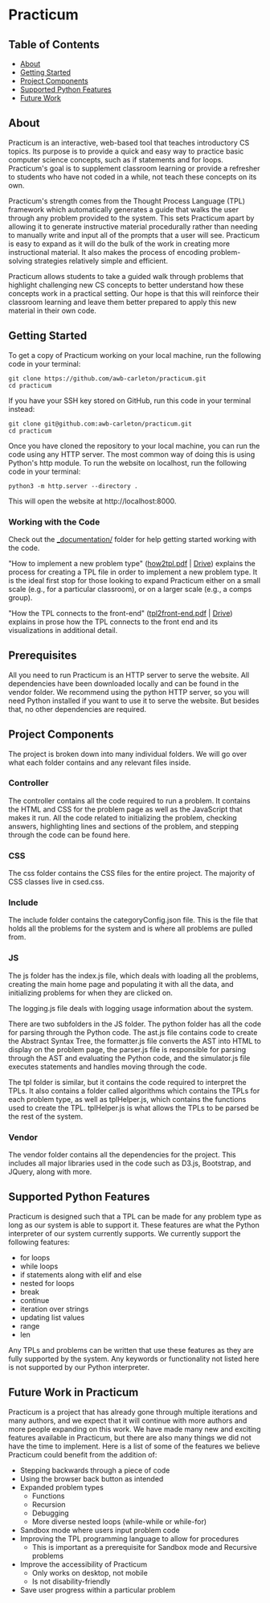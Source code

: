 # Practicum

## Table of Contents

- [About](#about)
- [Getting Started](#getting_started)
- [Project Components](#components)
- [Supported Python Features](#features)
- [Future Work](#future)

## About <a name = "about"></a>

Practicum is an interactive, web-based tool that teaches introductory CS topics. Its purpose is to provide a quick and easy way to practice basic computer science concepts, such as if statements and for loops. Practicum's goal is to supplement classroom learning or provide a refresher to students who have not coded in a while, not teach these concepts on its own. 

Practicum's strength comes from the Thought Process Language (TPL) framework which automatically generates a guide that walks the user through any problem provided to the system. This sets Practicum apart by allowing it to generate instructive material procedurally rather than needing to manually write and input all of the prompts that a user will see. Practicum is easy to expand as it will do the bulk of the work in creating more instructional material. It also makes the process of encoding problem-solving strategies relatively simple and efficient.

Practicum allows students to take a guided walk through problems that highlight challenging new CS concepts to better understand how these concepts work in a practical setting. Our hope is that this will reinforce their classroom learning and leave them better prepared to apply this new material in their own code.

## Getting Started <a name = "getting_started"></a>

To get a copy of Practicum working on your local machine, run the following code in your terminal:

```
git clone https://github.com/awb-carleton/practicum.git
cd practicum
```

If you have your SSH key stored on GitHub, run this code in your terminal instead:

```
git clone git@github.com:awb-carleton/practicum.git
cd practicum
```

Once you have cloned the repository to your local machine, you can run the code using any HTTP server. The most common way of doing this is using Python's http module. To run the website on localhost, run the following code in your terminal:

```
python3 -m http.server --directory .
```

This will open the website at http://localhost:8000.

### Working with the Code

Check out the [_documentation/](https://github.com/awb-carleton/practicum/tree/master/_documentation) folder for help getting started working with the code.

"How to implement a new problem type" ([how2tpl.pdf](https://github.com/awb-carleton/practicum/tree/master/_documentation/how2tpl.pdf) | [Drive](https://docs.google.com/document/d/1eg8Tox9nYs7trHIMKeAPPXxesR0sKyPjBCj5IUvd2pQ/edit?usp=sharing)) explains the process for creating a TPL file in order to implement a new problem type. It is the ideal first stop for those looking to expand Practicum either on a small scale (e.g., for a particular classroom), or on a larger scale (e.g., a comps group).

"How the TPL connects to the front-end" ([tpl2front-end.pdf](https://github.com/awb-carleton/practicum/tree/master/_documentation/tpl2front-end.pdf) | [Drive](https://docs.google.com/document/d/1egbUw6Iy0888BOBr29NdAMZ4O1p3XycoqHWDFYtrAd8/edit?usp=sharing)) explains in prose how the TPL connects to the front end and its visualizations in additional detail.

## Prerequisites

All you need to run Practicum is an HTTP server to serve the website. All dependencies have been downloaded locally and can be found in the vendor folder. We recommend using the python HTTP server, so you will need Python installed if you want to use it to serve the website. But besides that, no other dependencies are required.

## Project Components <a name = "components"></a>

The project is broken down into many individual folders. We will go over what each folder contains and any relevant files inside.

### Controller

The controller contains all the code required to run a problem. It contains the HTML and CSS for the problem page as well as the JavaScript that makes it run. All the code related to initializing the problem, checking answers, highlighting lines and sections of the problem, and stepping through the code can be found here.

### CSS

The css folder contains the CSS files for the entire project. The majority of CSS classes live in csed.css.

### Include

The include folder contains the categoryConfig.json file. This is the file that holds all the problems for the system and is where all problems are pulled from. 

### JS

The js folder has the index.js file, which deals with loading all the problems, creating the main home page and populating it with all the data, and initializing problems for when they are clicked on.

The logging.js file deals with logging usage information about the system.

There are two subfolders in the JS folder. The python folder has all the code for parsing through the Python code. The ast.js file contains code to create the Abstract Syntax Tree, the formatter.js file converts the AST into HTML to display on the problem page, the parser.js file is responsible for parsing through the AST and evaluating the Python code, and the simulator.js file executes statements and handles moving through the code.

The tpl folder is similar, but it contains the code required to interpret the TPLs. It also contains a folder called algorithms which contains the TPLs for each problem type, as well as tplHelper.js, which contains the functions used to create the TPL. tplHelper.js is what allows the TPLs to be parsed be the rest of the system.

### Vendor

The vendor folder contains all the dependencies for the project. This includes all major libraries used in the code such as D3.js, Bootstrap, and JQuery, along with more.

## Supported Python Features <a name = "features"></a>

Practicum is designed such that a TPL can be made for any problem type as long as our system is able to support it. These features are what the Python interpreter of our system currently supports. We currently support the following features:

- for loops
- while loops
- if statements along with elif and else
- nested for loops
- break
- continue
- iteration over strings
- updating list values
- range
- len

Any TPLs and problems can be written that use these features as they are fully supported by the system. Any keywords or functionality not listed here is not supported by our Python interpreter.

## Future Work in Practicum <a name = "future"></a>

Practicum is a project that has already gone through multiple iterations and many authors, and we expect that it will continue with more authors and more people expanding on this work.
We have made many new and exciting features available in Practicum, but there are also many things we did not have the time to implement.
Here is a list of some of the features we believe Practicum could benefit from the addition of:

- Stepping backwards through a piece of code
- Using the browser back button as intended
- Expanded problem types
    * Functions
    * Recursion
    * Debugging
    * More diverse nested loops (while-while or while-for)
- Sandbox mode where users input problem code
- Improving the TPL programming language to allow for procedures
    * This is important as a prerequisite for Sandbox mode and Recursive problems
- Improve the accessibility of Practicum
    * Only works on desktop, not mobile
    * Is not disability-friendly
- Save user progress within a particular problem 
